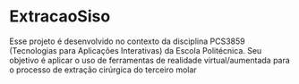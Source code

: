# ExtracaoSiso
Esse projeto é desenvolvido no contexto da disciplina PCS3859 (Tecnologias para Aplicações Interativas) da Escola Politécnica. Seu objetivo é aplicar o uso de ferramentas de realidade virtual/aumentada para o processo de extração cirúrgica do terceiro molar
